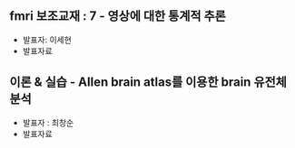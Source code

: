 ## fmri 보조교재 : 7 - 영상에 대한 통계적 추론
- 발표자: 이세현
- 발표자료

## 이론 & 실습 - Allen brain atlas를 이용한 brain 유전체 분석
- 발표자 : 최창순
- 발표자료
